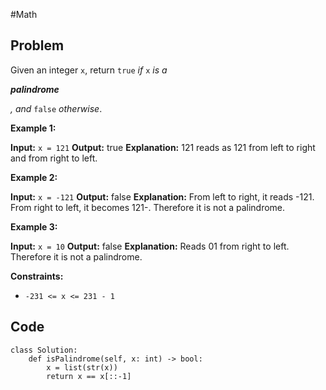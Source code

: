 #Math 
## Problem
Given an integer `x`, return `true` _if_ `x` _is a_ 

_**palindrome**_

_, and_ `false` _otherwise_.

**Example 1:**

**Input:** `x = 121`
**Output:** true
**Explanation:** 121 reads as 121 from left to right and from right to left.

**Example 2:**

**Input:** `x = -121`
**Output:** false
**Explanation:** From left to right, it reads -121. From right to left, it becomes 121-. Therefore it is not a palindrome.

**Example 3:**

**Input:** `x = 10`
**Output:** false
**Explanation:** Reads 01 from right to left. Therefore it is not a palindrome.

**Constraints:**

- `-231 <= x <= 231 - 1`
## Code
```run-python
class Solution:
    def isPalindrome(self, x: int) -> bool:
        x = list(str(x))
        return x == x[::-1]
```
